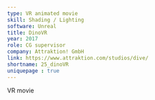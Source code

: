 ```yaml
---
type: VR animated movie
skill: Shading / Lighting
software: Unreal
title: DinoVR
year: 2017
role: CG supervisor
company: Attraktion! GmbH
link: https://www.attraktion.com/studios/dive/
shortname: 25_dinoVR
uniquepage : true 
---
```


VR movie